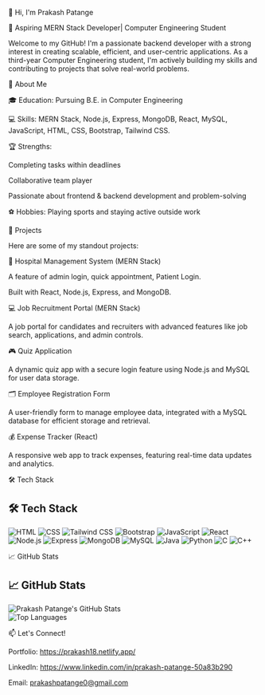 
👋 Hi, I'm Prakash Patange 

🚀 Aspiring MERN Stack Developer| Computer Engineering Student

Welcome to my GitHub! I'm a passionate backend developer with a strong interest in creating scalable, efficient, and user-centric applications. As a third-year Computer Engineering student, I'm actively building my skills and contributing to projects that solve real-world problems.


🌟 About Me

🎓 Education: Pursuing B.E. in Computer Engineering

💻 Skills: MERN Stack, Node.js, Express, MongoDB, React, MySQL, JavaScript, HTML, CSS, Bootstrap, Tailwind CSS.

🏆 Strengths:

Completing tasks within deadlines

Collaborative team player

Passionate about frontend & backend development and problem-solving


⚽ Hobbies: Playing sports and staying active outside work


💼 Projects

Here are some of my standout projects:

📝 Hospital Management System (MERN Stack)

A feature of admin login, quick appointment, Patient Login.

Built with React, Node.js, Express, and MongoDB.


💻 Job Recruitment Portal (MERN Stack)

A job portal for candidates and recruiters with advanced features like job search, applications, and admin controls.


🎮 Quiz Application

A dynamic quiz app with a secure login feature using Node.js and MySQL for user data storage.


🗂️ Employee Registration Form

A user-friendly form to manage employee data, integrated with a MySQL database for efficient storage and retrieval.


💰 Expense Tracker (React)

A responsive web app to track expenses, featuring real-time data updates and analytics.


🛠️ Tech Stack
## 🛠️ **Tech Stack**
![HTML](https://img.shields.io/badge/HTML-E34F26?style=flat&logo=html5&logoColor=white) 
![CSS](https://img.shields.io/badge/CSS-1572B6?style=flat&logo=css3&logoColor=white) 
![Tailwind CSS](https://img.shields.io/badge/Tailwind%20CSS-06B6D4?style=flat&logo=tailwindcss&logoColor=white) 
![Bootstrap](https://img.shields.io/badge/Bootstrap-7952B3?style=flat&logo=bootstrap&logoColor=white) 
![JavaScript](https://img.shields.io/badge/JavaScript-F7DF1E?style=flat&logo=javascript&logoColor=black) 
![React](https://img.shields.io/badge/React-61DAFB?style=flat&logo=react&logoColor=black) 
![Node.js](https://img.shields.io/badge/Node.js-339933?style=flat&logo=node.js&logoColor=white) 
![Express](https://img.shields.io/badge/Express-000000?style=flat&logo=express&logoColor=white) 
![MongoDB](https://img.shields.io/badge/MongoDB-47A248?style=flat&logo=mongodb&logoColor=white) 
![MySQL](https://img.shields.io/badge/MySQL-4479A1?style=flat&logo=mysql&logoColor=white) 
![Java](https://img.shields.io/badge/Java-007396?style=flat&logo=java&logoColor=white) 
![Python](https://img.shields.io/badge/Python-3776AB?style=flat&logo=python&logoColor=white) 
![C](https://img.shields.io/badge/C-A8B9CC?style=flat&logo=c&logoColor=white) 
![C++](https://img.shields.io/badge/C++-00599C?style=flat&logo=cplusplus&logoColor=white)












📈 GitHub Stats
## 📈 **GitHub Stats**
![Prakash Patange's GitHub Stats](https://github-readme-stats.vercel.app/api?username=PrakashPatange&show_icons=true&theme=radical)  
![Top Languages](https://github-readme-stats.vercel.app/api/top-langs/?username=PrakashPatange&layout=compact&theme=radical)






📫 Let's Connect!

Portfolio: https://prakash18.netlify.app/

LinkedIn: https://www.linkedin.com/in/prakash-patange-50a83b290

Email: prakashpatange0@gmail.com
